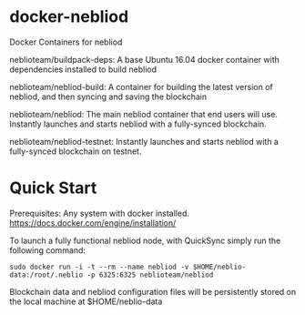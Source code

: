 # docker-nebliod
Docker Containers for nebliod

neblioteam/buildpack-deps: A base Ubuntu 16.04 docker container with dependencies installed to build nebliod

neblioteam/nebliod-build: A container for building the latest version of nebliod, and then syncing and saving the blockchain

neblioteam/nebliod: The main nebliod container that end users will use. Instantly launches and starts nebliod with a fully-synced blockchain.

neblioteam/nebliod-testnet: Instantly launches and starts nebliod with a fully-synced blockchain on testnet.

Quick Start
===========

Prerequisites: Any system with docker installed. https://docs.docker.com/engine/installation/

To launch a fully functional nebliod node, with QuickSync simply run the following command:

    sudo docker run -i -t --rm --name nebliod -v $HOME/neblio-data:/root/.neblio -p 6325:6325 neblioteam/nebliod

Blockchain data and nebliod configuration files will be persistently stored on the local machine at $HOME/neblio-data
